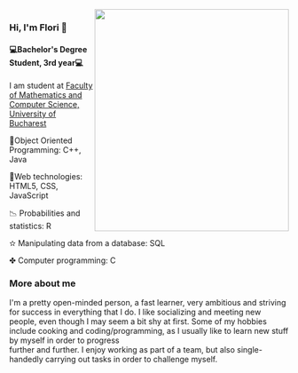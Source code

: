 <img src = "https://pbs.twimg.com/profile_images/795713752305909760/kWpOyDhW.jpg" width="350" height="400" align="right"/> 

### Hi, I'm Flori 👋
#### 💻Bachelor's Degree Student, 3rd year💻


I am student at <a href = "https://fmi.unibuc.ro"> Faculty of Mathematics and Computer Science, University of Bucharest </a>

💎Object Oriented Programming: C++, Java

🎀Web technologies: HTML5, CSS, JavaScript

📉 Probabilities and statistics: R

✫ Manipulating data from a database: SQL

✤ Computer programming: C

### More about me

  <p>I'm a pretty open-minded person, a fast learner, very ambitious and striving for success in everything that I do.
     I like socializing and meeting new people, even though I may seem a bit shy at first. Some of my hobbies <br>
     include cooking and coding/programming, as I usually like to learn new stuff by myself in order to progress <br>
     further and further. I enjoy working as part of a team, but also single-handedly carrying out tasks in order to challenge myself. </p>




